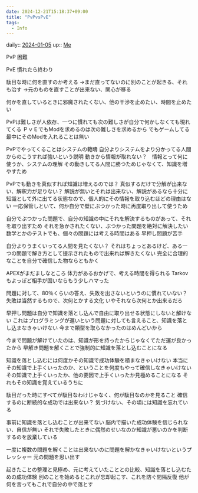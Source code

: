```yaml
---
date: 2024-12-21T15:18:37+09:00
title: "PvPvsPvE"
tags:
  - Info
---
```


daily:: [2024-01-05](/Daily_Note/2024-01-05.md)
up:: [Me](../Bar/Novel/Chaos/Me.md)

PvP
困難

PvE
慣れたら終わり

駄目な時に何を直すのか考える
→まだ直ってないのに別のことが起きる、それも治す
→元のものを直すことが出来ない、関心が移る

何かを直しているときに邪魔されたくない、他の干渉を止めたい、時間を止めたい

PvPは難しさが人依存、一つに慣れても次の難しさが自分で何かしなくても現れてくる
ＰｖＥでもModを求めるのは次の難しさを求めるから
でもゲームしてる最中にそのModを入れることは無い

PvPでやってくることはシステムの範疇
自分よりシステムをより分かってる人間からのこうすれば強いという説明
動きから情報が取れない？　情報とって何に使うか、システムの理解
その動きしてる人間に勝つためじゃなくて、知識を増やすため

PvPでも動きを真似すれば知識は増えるのでは？
真似するだけで分解が出来ない、解釈力が足りない？
解説が無いとそれは出来ない、解説があるなら十分に知識として外に出てる状態なので、個人的にその情報を取り込むほどの理由はない
一応保管しといて、何か自分で壁にぶつかった時に再度取り出して使うため

自分でぶつかった問題で、自分の知識の中にそれを解決するものがあって、それを取り出すため
それを急かされたくない、ぶつかった問題を絶対に解決したい
数学とかのテストでも、個々の問題には考える時間はある
早押し問題が苦手

自分よりうまくいってる人間を見たくない？
それはちょっとあるけど、ある一つの問題で解き方として提示されたもので出来れば解きたくない
完全に合理的なことを自分で確信した物ならともかく

APEXがまだましなところ
体力があるおかげで、考える時間を得られる
Tarkovもよっぽど相手が固いならもう少しハマった

問題に対して、80％くらいの答え、失敗を出さないというのに慣れていない？
失敗は当然するもので、次何とかする文化
	いやそれなら次何とか出来るだろ

早押し問題は自分で知識を落とし込んで自由に取り出せる状態にしないと解けない
これはプログラミングが遅いという問題に対しても言えること、知識を落とし込まなきゃいけない
今まで類型を取らなかったのはめんどいから

今まで問題が解けていたのは、知識が形を持ったからじゃなくてただ運が良かったから
早解き問題を解くことで強制的に知識を落とし込むことになる

知識を落とし込むには何度かその知識で成功体験を積まなきゃいけない
本当にその知識で上手くいったのか、ということを何度もやって確信しなきゃいけない
その知識で上手くいったか、他の要因で上手くいったか見極めることになる
それもその知識を覚えているうちに

駄目だった時にすべてが駄目なわけじゃなく、何が駄目なのかを見ること
確信するのに断続的な成功では出来ない？
気づけない、その頃には知識を忘れている

事前に知識を落とし込むことが出来てない
脳内で描いた成功体験を信じられない、自信が無い
それで失敗したときに偶然のせいなのか知識が悪いのかを判断するのを放棄している

一度に複数の問題を解くことは出来ないのに問題を解かなきゃいけないというプレッシャー
元の問題を思い出す

起きたことの整理と見極め、元に考えていたこととの比較、知識を落とし込むための成功体験
別のことを始めるとこれが忘却起こす、これを防ぐ間隔反復
他が何を言ってもこれで自分の中で落とす